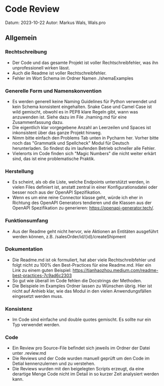 # Code Review
Datum: 2023-10-22
Autor: Markus Wals, Wals.pro

## Allgemein
### Rechtschreibung
- Der Code und das gesamte Projekt ist voller Rechtschreibfehler, was ihn unprofessionell wirken lässt.
- Auch die Readme ist voller Rechtschreibfehler.
- Fehler im Wort Schema im Ordner Namen ./shemaExamples

### Generelle Form und Namenskonvention
- Es werden generell keine Naming Guidelines für Python verwendet und kein Schema konsistent eingehalten. Snake Case und Camel Case ist wild gemischt, obwohl es in PEP8 klare Regeln gibt, wann was anzuwenden ist. Siehe dazu im File ./naming.md für eine Zusammenfassung dazu.
- Die eigentlich klar vorgegebene Anzahl an Leerzeilen und Spaces ist inkonsistent über das ganze Projekt hinweg.
- Nimm bitte einfach den Problems Tab unten in Pycharm her. Vorher bitte noch das "Grammatik und Spellcheck" Modul für Deutsch herunterladen. So findest du im laufenden Betrieb schneller alle Fehler.
- Vielerorts im Code finden sich "Magic Numbers" die nicht weiter erkärt sind, das ist eine problematische Praktik.

### Herstellung
- Es scheint, als ob die Liste, welche Endpoints unterstützt werden, in vielen Files definiert ist, anstatt zentral in einer Konfigurationsdatei oder besser noch aus der OpenAPI Spezifikation.
- Wenn es um eine reine Connector klasse geht, würde ich eher in Richtung des OpenAPI Generators tendieren und die Klassen aus der OpenAPI Spezifikation zu generieren: https://openapi-generator.tech/.

### Funktionsumfang
- Aus der Readme geht nicht hervor, wie Aktionen an Entitäten ausgeführt werden können, z.B. /salesOrder/id/{id}/createShipment

### Dokumentation
- Die Readme.md ist ok formuliert, hat aber viele Rechtschreibfehler und folgt nicht zu 100% den Best-Practices für eine Readme.md. Hier ein Link zu einem guten Beispiel: https://tianhaozhou.medium.com/readme-best-practices-7c9ad6c2303
- So gut wie überall im Code fehlen die Docstrings der Methoden.
- Die Beispiele im Examples Ordner lassen zu Wünschen übrig. Hier ist nicht auf Anhieb klar, wie das Modul in den vielen Anwendungsfällen eingesetzt werden muss.

### Konsistenz
- Im Code sind einfache und double quotes gemischt. Es sollte nur ein Typ verwendet werden.

### Code
- Ein Review pro Source-File befindet sich jeweils im Ordner der Datei unter <Dateiname>.review.md
- Die Reviews und der Code wurden manuell geprüft um den Code im Detial kennenzulernen und zu verstehen.
- Die Reviews wurden mit den beigelegten Scripts erzeugt, da eine derartige Menge Code nicht im Detail in so kurzer Zeit analysiert werden kann.
